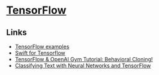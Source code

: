# [TensorFlow](https://www.tensorflow.org)
## Links
- [TensorFlow examples](https://github.com/aymericdamien/TensorFlow-Examples)
- [Swift for Tensorflow](https://github.com/tensorflow/swift)
- [TensorFlow & OpenAI Gym Tutorial: Behavioral Cloning!](https://www.youtube.com/watch?v=0rsrDOXsSeM&feature=youtu.be)
- [Classifying Text with Neural Networks and TensorFlow](https://github.com/dmesquita/understanding_tensorflow_nn#readme)
